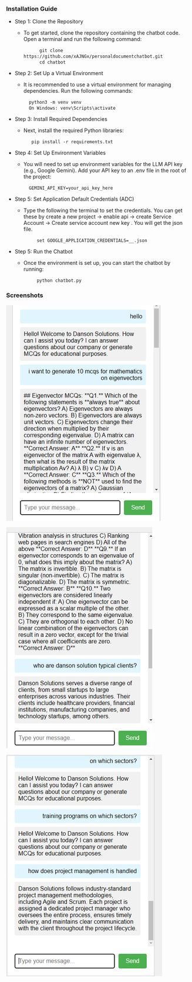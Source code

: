 ### Installation Guide
- Step 1: Clone the Repository
  - To get started, clone the repository containing the chatbot code. Open a terminal and run the following command:

              git clone https://github.com/xAJNGx/personaldocumentchatbot.git
              cd chatbot
    
- Step 2: Set Up a Virtual Environment
  - It is recommended to use a virtual environment for managing dependencies. Run the following commands:

          python3 -m venv venv
          On Windows: venv\Scripts\activate
    
- Step 3: Install Required Dependencies
  - Next, install the required Python libraries:
    
           pip install -r requirements.txt
   
- Step 4: Set Up Environment Variables
  - You will need to set up environment variables for the LLM API key (e.g., Google Gemini). Add your API key to an .env file in the root of the project:

          GEMINI_API_KEY=your_api_key_here
         
- Step 5: Set Application Default Credentials (ADC)
  - Type the following the terminal to set the credentials. You can get these by create a new project -> enable api -> create Service Account -> Create service account new key . You will get the json file.

             set GOOGLE_APPLICATION_CREDENTIALS=__.json
    
- Step 5: Run the Chatbot
  - Once the environment is set up, you can start the chatbot by running:

             python chatbot.py

### Screenshots

![alt text](screenshot/image.png)


![alt text](screenshot/image-1.png)


![alt text](screenshot/image-2.png)